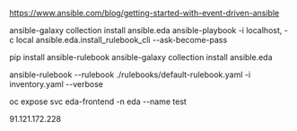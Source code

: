 

https://www.ansible.com/blog/getting-started-with-event-driven-ansible


ansible-galaxy collection install ansible.eda
ansible-playbook -i localhost, -c local ansible.eda.install_rulebook_cli --ask-become-pass




pip install ansible-rulebook
ansible-galaxy collection install ansible.eda 

ansible-rulebook --rulebook ./rulebooks/default-rulebook.yaml -i inventory.yaml --verbose


oc expose svc eda-frontend -n eda --name test



91.121.172.228
